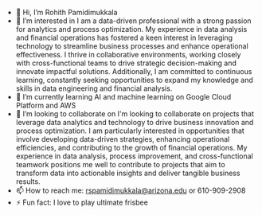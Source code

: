 - 👋 Hi, I’m Rohith Pamidimukkala
- 👀 I’m interested in I am a data-driven professional with a strong passion for analytics and process optimization. My experience in data analysis and financial operations has fostered a keen interest in leveraging technology to streamline business processes and enhance operational effectiveness. I thrive in collaborative environments, working closely with cross-functional teams to drive strategic decision-making and innovate impactful solutions. Additionally, I am committed to continuous learning, constantly seeking opportunities to expand my knowledge and skills in data engineering and financial analysis.
- 🌱 I’m currently learning AI and machine learning on Google Cloud Platform and AWS
- 💞️ I’m looking to collaborate on I'm looking to collaborate on projects that leverage data analytics and technology to drive business innovation and process optimization. I am particularly interested in opportunities that involve developing data-driven strategies, enhancing operational efficiencies, and contributing to the growth of financial operations. My experience in data analysis, process improvement, and cross-functional teamwork positions me well to contribute to projects that aim to transform data into actionable insights and deliver tangible business results.
- 📫 How to reach me: rspamidimukkala@arizona.edu or 610-909-2908
- ⚡ Fun fact: I love to play ultimate frisbee

<!---
rohith372/rohith372 is a ✨ special ✨ repository because its `README.md` (this file) appears on your GitHub profile.
You can click the Preview link to take a look at your changes.
--->

